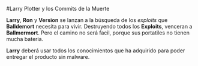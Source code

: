 #Larry Plotter y los Commits de la Muerte

**Larry**, **Ron** y **Version** se lanzan a la búsqueda de los *exploits* que **Balldemort** necesita para vivir.
Destruyendo todos los **Exploits**, venceran a **Ballmermort**.
Pero el camino no será facil, porque sus portatiles no tienen mucha bateria.

**Larry** deberá usar todos los conocimientos que ha adquirido para poder entregar el producto sin malware.
